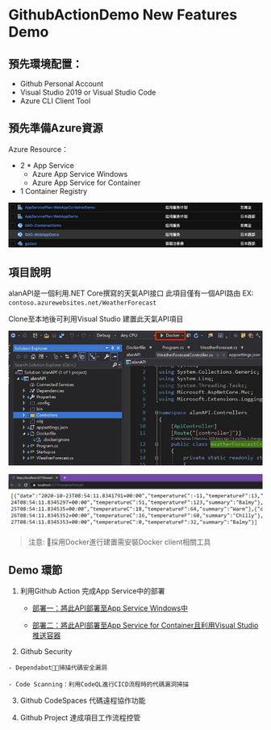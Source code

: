 # GithubActionDemo New Features Demo

## 預先環境配置：

- Github Personal Account
- Visual Studio 2019 or Visual Studio Code
- Azure CLI Client Tool

## 預先準備Azure資源

Azure Resource：
-	2 * App Service
    - Azure App Service Windows
    - Azure App Service for Container
-	1 Container Registry

![](README/2020-10-22-16-34-13.png)

## 項目說明
alanAPI是一個利用.NET Core撰寫的天氣API接口
此項目僅有一個API路由
EX: `contoso.azurewebsites.net/WeatherForecast`

Clone至本地後可利用Visual Studio 建置此天氣API項目

![](Demo1/2020-10-22-16-53-21.png)

![](Demo1/2020-10-22-16-54-45.png)

> 注意: 採用Docker進行建置需安裝Docker client相關工具

## Demo 環節

 1. 利用Github Action 完成App Service中的部署

    - [部署一：將此API部署至App Service Windows中](https://github.com/08Alan/GithubActionDemo/blob/master/Demo1-1.md)

    - [部署二：將此API部署至App Service for Container且利用Visual Studio推送容器](https://github.com/08Alan/GithubActionDemo/blob/master/Demo1-2.md)

  2. Github Security

    - Dependabot：掃描代碼安全漏洞

    - Code Scanning：利用CodeQL進行CICD流程時的代碼漏洞掃描

  3. Github CodeSpaces 代碼遠程協作功能

  4. Github Project 達成項目工作流程控管
